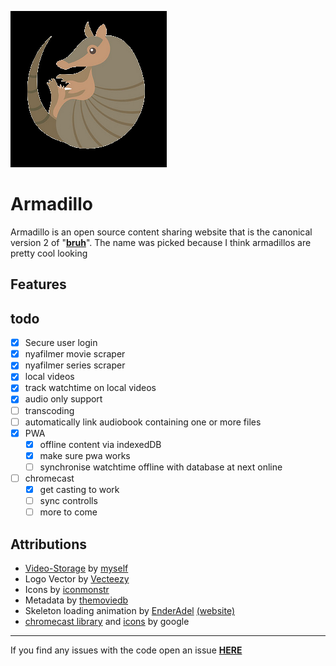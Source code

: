 ![](https://raw.githubusercontent.com/ffamilyfriendly/Armadillo/master/favicon.png)

# Armadillo
Armadillo is an open source content sharing website that is the canonical version 2 of "**[bruh](https://github.com/ffamilyfriendly/bruh)**".
The name was picked because I think armadillos are pretty cool looking

## Features


## todo
- [X] Secure user login
- [X] nyafilmer movie scraper
- [X] nyafilmer series scraper
- [X] local videos
- [X] track watchtime on local videos
- [X] audio only support
- [ ] transcoding
- [ ] automatically link audiobook containing one or more files
- [X] PWA
	- [X] offline content via indexedDB
	- [X] make sure pwa works
	- [ ] synchronise watchtime offline with database at next online
- [ ] chromecast
	- [X] get casting to work
	- [ ] sync controlls
	- [ ] more to come

## Attributions
- [Video-Storage](https://github.com/ffamilyfriendly/Video-Storage/) by [myself](https://familyfriendly.xyz)
- Logo Vector by [Vecteezy](https://www.vecteezy.com/free-vector/animals)
- Icons by [iconmonstr](https://iconmonstr.com/)
- Metadata by [themoviedb](https://www.themoviedb.org/)
- Skeleton loading animation by [EnderAdel](https://github.com/adel-sbeh) [(website)](https://endercomm.net/)
- [chromecast library](https://developers.google.com/cast/docs/reference/chrome) and [icons](https://developers.google.com/cast/downloads/cast_icon_material.zip) by google

---
If you find any issues with the code open an issue [**HERE**](https://github.com/ffamilyfriendly/Armadillo/issues)